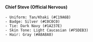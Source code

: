 #### Chief Steve (Official Nervous)

```
- Uniform: Tan/Khaki (#C19A6B)
- Badge: Silver (#C0C0C0)
- Tie: Dark Navy (#1A237E)
- Skin Tone: Light Caucasian (#F5DEB3)
- Hair: Gray (#A8A8A8)
```
